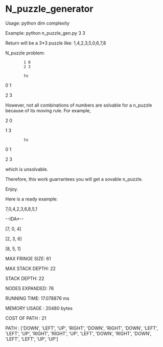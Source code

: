 # N_puzzle_generator

Usage: python dim complexity

Example: python n_puzzle_gen.py 3 3

Return will be a 3*3 puzzle like: 1,4,2,3,5,0,6,7,8

N_puzzle problem:

            1 0
            2 3      

            to
      
0 1

2 3
      
However, not all combinations of numbers are solvable for a n_puzzle because of its moving rule.
For example,

2 0

1 3      

            to 
      
0 1

2 3

which is unsolvable.

Therefore, this work guarrantees you will get a sovable n_puzzle.

Enjoy.

Here is a ready example:

7,0,4,2,3,6,8,5,1

--IDA*--

[7, 0, 4]

[2, 3, 6]

[8, 5, 1]

MAX FRINGE SIZE:     61

MAX STACK DEPTH:     22

STACK DEPTH:         22

NODES EXPANDED:      76

RUNNING TIME:        17.078876 ms

MEMORY USAGE :       20480 bytes

COST OF PATH :       21 

PATH :               ['DOWN', 'LEFT', 'UP', 'RIGHT', 'DOWN', 'RIGHT', 'DOWN', 'LEFT', 'LEFT', 'UP', 'RIGHT', 'RIGHT', 'UP', 'LEFT', 'DOWN', 'RIGHT', 'DOWN', 'LEFT', 'LEFT', 'UP', 'UP']
